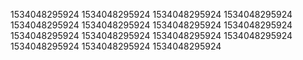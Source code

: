 1534048295924
1534048295924
1534048295924
1534048295924
1534048295924
1534048295924
1534048295924
1534048295924
1534048295924
1534048295924
1534048295924
1534048295924
1534048295924
1534048295924
1534048295924